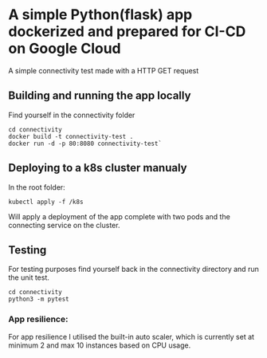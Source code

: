 <h1>A simple Python(flask) app dockerized and prepared for CI-CD on Google Cloud</h1>

A simple connectivity test made with a HTTP GET request

<h2>Building and running the app locally</h2>
Find yourself in the connectivity folder </br>

```
cd connectivity
docker build -t connectivity-test .
docker run -d -p 80:8080 connectivity-test`
```

<h2>Deploying to a k8s cluster manualy</h2>
In the root folder:

`kubectl apply -f /k8s`

Will apply a deployment of the app complete with two pods and the connecting service on the cluster. 

<h2> Testing </h2>
For testing purposes find yourself back in the connectivity directory and run the unit test.

```
cd connectivity
python3 -m pytest
```

<h3>App resilience:</h3> 
For app resilience I utilised the built-in auto scaler, which is currently set at minimum 2 and max 10 instances based on CPU usage.
